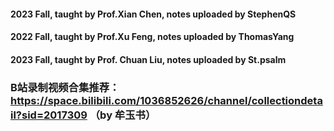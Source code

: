 #### 2023 Fall, taught by Prof.Xian Chen, notes uploaded by StephenQS
#### 2022 Fall, taught by Prof.Xu Feng, notes uploaded by ThomasYang
#### 2023 Fall, taught by Prof. Chuan Liu, notes uploaded by St.psalm
### B站录制视频合集推荐：https://space.bilibili.com/1036852626/channel/collectiondetail?sid=2017309 （by 牟玉书）
